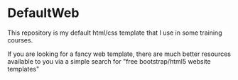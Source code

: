 # DefaultWeb
This repository is my default html/css template that I use in some training courses. 

If you are looking for a fancy web template, there are much better resources available to you via a simple search for "free bootstrap/html5 website templates"
